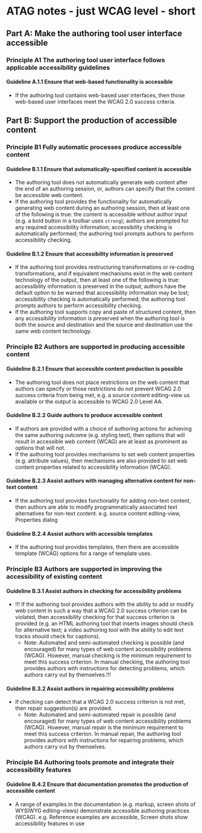 # ATAG notes - just WCAG level - short

## Part A: Make the authoring tool user interface accessible

### Principle A1 The authoring tool user interface follows applicable accessibility guidelines

#### Guideline A.1.1 Ensure that web-based functionality is accessible

- If the authoring tool contains web-based user interfaces, then those web-based user interfaces meet the WCAG 2.0 success criteria.

## Part B: Support the production of accessible content

### Principle B1 Fully automatic processes produce accessible content

#### Guideline B.1.1 Ensure that automatically-specified content is accessible

- The authoring tool does not automatically generate web content after the end of an authoring session, or, authors can specify that the content be accessible web content.
- If the authoring tool provides the functionality for automatically generating web content during an authoring session, then at least one of the following is true: the content is accessible without author input (e.g. a bold button in a toolbar uses `strong`); authors are prompted for any required accessibility information; accessibility checking is automatically performed; the authoring tool prompts authors to perform accessibility checking.

#### Guideline B.1.2 Ensure that accessibility information is preserved

- If the authoring tool provides restructuring transformations or re-coding transformations, and if equivalent mechanisms exist in the web content technology of the output, then at least one of the following is true: accessibility information is preserved in the output; authors have the default option to be warned that accessibility information may be lost; accessibility checking is automatically performed; the authoring tool prompts authors to perform accessibility checking. 
- If the authoring tool supports copy and paste of structured content, then any accessibility information is preserved when the authoring tool is both the source and destination and the source and destination use the same web content technology.

### Principle B2 Authors are supported in producing accessible content

#### Guideline B.2.1 Ensure that accessible content production is possible

- The authoring tool does not place restrictions on the web content that authors can specify or those restrictions do not prevent WCAG 2.0 success criteria from being met, e.g. a source content editing-view us available or the output is accessible to WCAG 2.0 Level AA.

#### Guideline B.2.2 Guide authors to produce accessible content

- If authors are provided with a choice of authoring actions for achieving the same authoring outcome (e.g. styling text), then options that will result in accessible web content (WCAG) are at least as prominent as options that will not. 
- If the authoring tool provides mechanisms to set web content properties (e.g. attribute values), then mechanisms are also provided to set web content properties related to accessibility information (WCAG).

#### Guideline B.2.3 Assist authors with managing alternative content for non-text content

- If the authoring tool provides functionality for adding non-text content, then authors are able to modify programmatically associated text alternatives for non-text content. e.g. source content editing-view, Properties dialog

#### Guideline B.2.4 Assist authors with accessible templates

- If the authoring tool provides templates, then there are accessible template (WCAG) options for a range of template uses. 

### Principle B3 Authors are supported in improving the accessibility of existing content

#### Guideline B.3.1 Assist authors in checking for accessibility problems

- !!! If the authoring tool provides authors with the ability to add or modify web content in such a way that a WCAG 2.0 success criterion can be violated, then accessibility checking for that success criterion is provided (e.g. an HTML authoring tool that inserts images should check for alternative text; a video authoring tool with the ability to edit text tracks should check for captions).
	- Note: Automated and semi-automated checking is possible (and encouraged) for many types of web content accessibility problems (WCAG). However, manual checking is the minimum requirement to meet this success criterion. In manual checking, the authoring tool provides authors with instructions for detecting problems, which authors carry out by themselves.!!!

#### Guideline B.3.2 Assist authors in repairing accessibility problems

- If checking can detect that a WCAG 2.0 success criterion is not met, then repair suggestion(s) are provided.
	- Note: Automated and semi-automated repair is possible (and encouraged) for many types of web content accessibility problems (WCAG). However, manual repair is the minimum requirement to meet this success criterion. In manual repair, the authoring tool provides authors with instructions for repairing problems, which authors carry out by themselves.

### Principle B4 Authoring tools promote and integrate their accessibility features

#### Guideline B.4.2 Ensure that documentation promotes the production of accessible content

- A range of examples in the documentation (e.g. markup, screen shots of WYSIWYG editing-views) demonstrate accessible authoring practices (WCAG). e.g. Reference examples are accessible, Screen shots show accessibility features in use